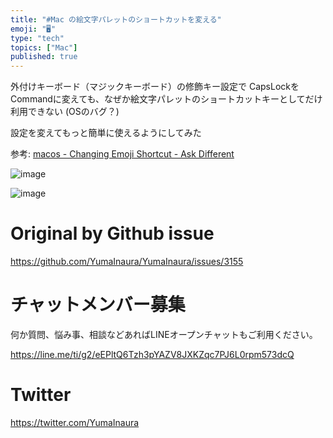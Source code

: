 ```yaml
---
title: "#Mac の絵文字パレットのショートカットを変える"
emoji: "🖥"
type: "tech"
topics: ["Mac"]
published: true
---
```


外付けキーボード（マジックキーボード）の修飾キー設定で
CapsLockをCommandに変えても、なぜか絵文字パレットのショートカットキーとしてだけ利用できない
(OSのバグ？)

設定を変えてもっと簡単に使えるようにしてみた

参考:
[macos - Changing Emoji Shortcut - Ask Different](https://apple.stackexchange.com/questions/230382/changing-emoji-shortcut)

![image](https://user-images.githubusercontent.com/13635059/81462815-2066ad80-91f0-11ea-9f5b-ebed8ca66fe8.png)

![image](https://user-images.githubusercontent.com/13635059/81462801-07f69300-91f0-11ea-8ad4-b0ed90bb8884.png)



# Original by Github issue

https://github.com/YumaInaura/YumaInaura/issues/3155











<!-- Update From Qiita API -->

# チャットメンバー募集


何か質問、悩み事、相談などあればLINEオープンチャットもご利用ください。

https://line.me/ti/g2/eEPltQ6Tzh3pYAZV8JXKZqc7PJ6L0rpm573dcQ





# Twitter


https://twitter.com/YumaInaura


<!-- Update From Qiita API -->


